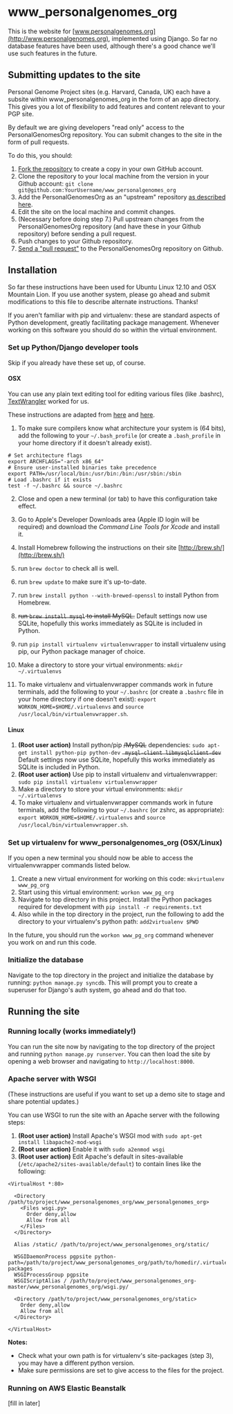 www_personalgenomes_org
=======================

This is the website for [www.personalgenomes.org](http://www.personalgenomes.org), implemented using Django.
So far no database features have been used, although there's a good chance we'll use such features in the future.

Submitting updates to the site
------------------------------
Personal Genome Project sites (e.g. Harvard, Canada, UK) each have a subsite within www_personalgenomes_org in the form of an app directory. This gives you a lot of flexibility to add features and content relevant to your PGP site.

By default we are giving developers "read only" access to the PersonalGenomesOrg repository. You can submit changes to the site in the form of pull requests.

To do this, you should:

1. [Fork the repository](https://help.github.com/articles/fork-a-repo) to create a copy in your own GitHub account.
2. Clone the repository to your local machine from the version in your Github account: `git clone git@github.com:YourUsername/www_personalgenomes_org`
3. Add the PersonalGenomesOrg as an "upstream" repository [as described here](https://help.github.com/articles/fork-a-repo).
4. Edit the site on the local machine and commit changes.
5. (Necessary before doing step 7.) Pull upstream changes from the PersonalGenomesOrg repository (and have these in your Github repository) before sending a pull request.
6. Push changes to your Github repository.
7. [Send a "pull request"](https://help.github.com/articles/creating-a-pull-request) to the PersonalGenomesOrg repository on Github.

Installation
------------
So far these instructions have been used for Ubuntu Linux 12.10 and OSX Mountain Lion. If you use
another system, please go ahead and submit modifications to this file to describe alternate
instructions. Thanks!

If you aren't familiar with pip and virtualenv: these are standard aspects of Python development,
greatly facilitating package management. Whenever working on this software you should do so within
the virtual environment.

### Set up Python/Django developer tools ###

Skip if you already have these set up, of course.

#### OSX ###

You can use any plain text editing tool for editing various files (like .bashrc), [TextWrangler](http://www.barebones.com/products/textwrangler/) worked for us.

These instructions are adapted from [here](http://hackercodex.com/guide/mac-osx-mountain-lion-10.8-configuration/) and [here](http://hackercodex.com/guide/python-virtualenv-on-mac-osx-mountain-lion-10.8/).

1. To make sure compilers know what architecture your system is (64 bits), add the following to your `~/.bash_profile` (or create a `.bash_profile` in your home directory if it doesn't already exist).

```
# Set architecture flags
export ARCHFLAGS="-arch x86_64"
# Ensure user-installed binaries take precedence
export PATH=/usr/local/bin:/usr/bin:/bin:/usr/sbin:/sbin
# Load .bashrc if it exists
test -f ~/.bashrc && source ~/.bashrc
```

2. Close and open a new terminal (or tab) to have this configuration take effect.

3. Go to Apple's Developer Downloads area (Apple ID login will be required) and download the *Command Line Tools for Xcode* and install it.
4. Install Homebrew following the instructions on their site [http://brew.sh/](http://brew.sh/)
5. run `brew doctor` to check all is well.
6. run `brew update` to make sure it's up-to-date.
7. run `brew install python --with-brewed-openssl` to install Python from Homebrew.
8. ~~run `brew install mysql` to install MySQL.~~ Default settings now use SQLite, hopefully this works immediately as SQLite is included in Python.
9. run `pip install virtualenv virtualenvwrapper` to install virtualenv using pip, our Python package manager of choice.
10. Make a directory to store your virtual environments: `mkdir ~/.virtualenvs`
11. To make virtualenv and virtualenvwrapper commands work in future terminals, add the following
to your `~/.bashrc` (or create a `.bashrc` file in your home directory if one doesn't exist):
`export WORKON_HOME=$HOME/.virtualenvs` and
`source /usr/local/bin/virtualenvwrapper.sh`.

#### Linux ####

1. **(Root user action)** Install python/pip ~~/MySQL~~ dependencies: `sudo apt-get install python-pip python-dev` ~~` mysql-client libmysqlclient-dev`~~ Default settings now use SQLite, hopefully this works immediately as SQLite is included in Python.
2. **(Root user action)** Use pip to install virtualenv and virtualenvwrapper: `sudo pip install virtualenv virtualenvwrapper`
3. Make a directory to store your virtual environments: `mkdir ~/.virtualenvs`
4. To make virtualenv and virtualenvwrapper commands work in future terminals, add the 
following to your `~/.bashrc` (or zshrc, as appropriate): 
`export WORKON_HOME=$HOME/.virtualenvs` and
`source /usr/local/bin/virtualenvwrapper.sh`.

### Set up virtualenv for www_personalgenomes_org (OSX/Linux) ###

If you open a new terminal you should now be able to access the virtualenvwrapper commands listed below.

1. Create a new virtual environment for working on this code: `mkvirtualenv www_pg_org`
2. Start using this virtual environment: `workon www_pg_org`
3. Navigate to top directory in this project. Install the Python packages required for development with 
`pip install -r requirements.txt`
4. Also while in the top directory in the project, run the following to add the directory to your
virtualenv's python path: `add2virtualenv $PWD`

In the future, you should run the `workon www_pg_org` command whenever you work on and run this code.

### Initialize the database ###

Navigate to the top directory in the project and initialize the database by running: `python manage.py syncdb`.
This will prompt you to create a superuser for Django's auth system, go ahead and do that too.

Running the site
----------------

### Running locally (works immediately!) ###

You can run the site now by navigating to the top directory of the project and running
`python manage.py runserver`. You can then load the site by opening a web browser and
navigating to `http://localhost:8000`.

### Apache server with WSGI ###

(These instructions are useful if you want to set up a demo site to stage and share potential updates.)

You can use WSGI to run the site with an Apache server with the following steps:

1. **(Root user action)** Install Apache's WSGI mod with `sudo apt-get install libapache2-mod-wsgi`
2. **(Root user action)** Enable it with `sudo a2enmod wsgi`
3. **(Root user action)** Edit Apache's default in sites-available (`/etc/apache2/sites-available/default`)
to contain lines like the following:

```
<VirtualHost *:80>

  <Directory /path/to/project/www_personalgenomes_org/www_personalgenomes_org>
    <Files wsgi.py>
      Order deny,allow 
      Allow from all
    </Files>
  </Directory>

  Alias /static/ /path/to/project/www_personalgenomes_org/static/

  WSGIDaemonProcess pgpsite python-path=/path/to/project/www_personalgenomes_org/path/to/homedir/.virtualenvs/www_pg_org/lib/python2.7/site-packages
  WSGIProcessGroup pgpsite
  WSGIScriptAlias / /path/to/project/www_personalgenomes_org-master/www_personalgenomes_org/wsgi.py/

  <Directory /path/to/project/www_personalgenomes_org/static>
    Order deny,allow
    Allow from all
  </Directory>
  
</VirtualHost>
```

**Notes:** 
* Check what your own path is for virtualenv's site-packages (step 3), you may have a different python version.
* Make sure permissions are set to give access to the files for the project.

### Running on AWS Elastic Beanstalk ###

[fill in later]

